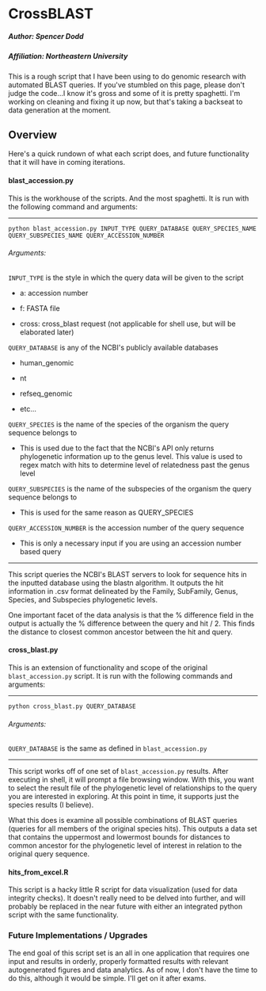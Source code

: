 # CrossBLAST
##### Author: Spencer Dodd
##### Affiliation: Northeastern University

This is a rough script that I have been using to do genomic research with automated BLAST queries. If you've stumbled on this page, please don't judge the code...I know it's gross and some of it is pretty spaghetti. I'm working on cleaning and fixing it up now, but that's taking a backseat to data generation at the moment.

## Overview

Here's a quick rundown of what each script does, and future functionality that it will have in coming iterations.

#### blast_accession.py

This is the workhouse of the scripts. And the most spaghetti. It is run with the following command and arguments:

--------------------------------------------------------
```
python blast_accession.py INPUT_TYPE QUERY_DATABASE QUERY_SPECIES_NAME QUERY_SUBSPECIES_NAME QUERY_ACCESSION_NUMBER
```

###### Arguments:

```INPUT_TYPE``` is the style in which the query data will be given to the script

  + a: accession number

  + f: FASTA file

  + cross: cross_blast request (not applicable for shell use, but will be elaborated later)

```QUERY_DATABASE``` is any of the NCBI's publicly available databases 

  + human_genomic

  + nt

  + refseq_genomic

  + etc...

```QUERY_SPECIES``` is the name of the species of the organism the query sequence belongs to

  + This is used due to the fact that the NCBI's API only returns phylogenetic information up to the genus level. This value is used to regex match with hits to determine level of relatedness past the genus level

```QUERY_SUBSPECIES``` is the name of the subspecies of the organism the query sequence belongs to

  + This is used for the same reason as QUERY_SPECIES

```QUERY_ACCESSION_NUMBER``` is the accession number of the query sequence

  + This is only a necessary input if you are using an accession number based query

--------------------------------------------------------

This script queries the NCBI's BLAST servers to look for sequence hits in the inputted database using the blastn algorithm. It outputs the hit information in .csv format delineated by the Family, SubFamily, Genus, Species, and Subspecies phylogenetic levels. 

One important facet of the data analysis is that the % difference field in the output is actually the % difference between the query and hit / 2. This finds the distance to closest common ancestor between the hit and query.

#### cross_blast.py

This is an extension of functionality and scope of the original ```blast_accession.py``` script. It is run with the following commands and arguments:

--------------------------------------------------------
```
python cross_blast.py QUERY_DATABASE
```
###### Arguments:

```QUERY_DATABASE``` is the same as defined in ```blast_accession.py```

--------------------------------------------------------

This script works off of one set of ```blast_accession.py``` results. After executing in shell, it will prompt a file browsing window. With this, you want to select the result file of the phylogenetic level of relationships to the query you are interested in exploring. At this point in time, it supports just the species results (I believe).

What this does is examine all possible combinations of BLAST queries (queries for all members of the original species hits). This outputs a data set that contains the uppermost and lowermost bounds for distances to common ancestor for the phylogenetic level of interest in relation to the original query sequence. 

#### hits_from_excel.R

This script is a hacky little R script for data visualization (used for data integrity checks). It doesn't really need to be delved into further, and will probably be replaced in the near future with either an integrated python script with the same functionality.

### Future Implementations / Upgrades

The end goal of this script set is an all in one application that requires one input and results in orderly, properly formatted results with relevant autogenerated figures and data analytics. As of now, I don't have the time to do this, although it would be simple. I'll get on it after exams.












